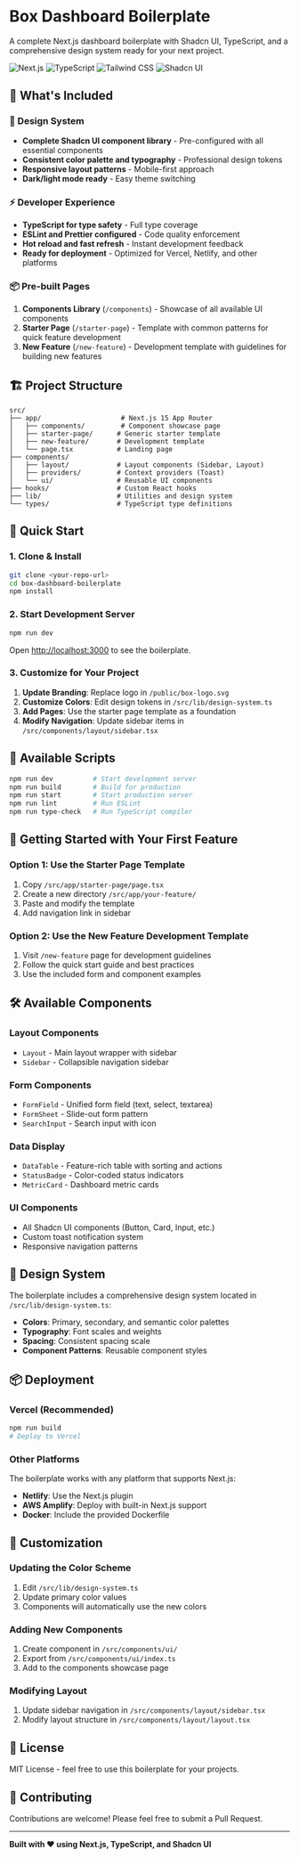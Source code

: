 # Box Dashboard Boilerplate

A complete Next.js dashboard boilerplate with Shadcn UI, TypeScript, and a comprehensive design system ready for your next project.

![Next.js](https://img.shields.io/badge/Next.js-15-black?logo=next.js)
![TypeScript](https://img.shields.io/badge/TypeScript-5-blue?logo=typescript)
![Tailwind CSS](https://img.shields.io/badge/Tailwind_CSS-3-38B2AC?logo=tailwind-css)
![Shadcn UI](https://img.shields.io/badge/Shadcn_UI-Latest-orange)

## 🚀 What's Included

### 🎨 Design System
- **Complete Shadcn UI component library** - Pre-configured with all essential components
- **Consistent color palette and typography** - Professional design tokens
- **Responsive layout patterns** - Mobile-first approach
- **Dark/light mode ready** - Easy theme switching

### ⚡ Developer Experience
- **TypeScript for type safety** - Full type coverage
- **ESLint and Prettier configured** - Code quality enforcement
- **Hot reload and fast refresh** - Instant development feedback
- **Ready for deployment** - Optimized for Vercel, Netlify, and other platforms

### 📦 Pre-built Pages

1. **Components Library** (`/components`) - Showcase of all available UI components
2. **Starter Page** (`/starter-page`) - Template with common patterns for quick feature development
3. **New Feature** (`/new-feature`) - Development template with guidelines for building new features

## 🏗️ Project Structure

```
src/
├── app/                    # Next.js 15 App Router
│   ├── components/         # Component showcase page
│   ├── starter-page/      # Generic starter template
│   ├── new-feature/       # Development template
│   └── page.tsx           # Landing page
├── components/
│   ├── layout/            # Layout components (Sidebar, Layout)
│   ├── providers/         # Context providers (Toast)
│   └── ui/                # Reusable UI components
├── hooks/                 # Custom React hooks
├── lib/                   # Utilities and design system
└── types/                 # TypeScript type definitions
```

## 🚀 Quick Start

### 1. Clone & Install

```bash
git clone <your-repo-url>
cd box-dashboard-boilerplate
npm install
```

### 2. Start Development Server

```bash
npm run dev
```

Open [http://localhost:3000](http://localhost:3000) to see the boilerplate.

### 3. Customize for Your Project

1. **Update Branding**: Replace logo in `/public/box-logo.svg`
2. **Customize Colors**: Edit design tokens in `/src/lib/design-system.ts`
3. **Add Pages**: Use the starter page template as a foundation
4. **Modify Navigation**: Update sidebar items in `/src/components/layout/sidebar.tsx`

## 📝 Available Scripts

```bash
npm run dev          # Start development server
npm run build        # Build for production
npm run start        # Start production server
npm run lint         # Run ESLint
npm run type-check   # Run TypeScript compiler
```

## 🎯 Getting Started with Your First Feature

### Option 1: Use the Starter Page Template

1. Copy `/src/app/starter-page/page.tsx`
2. Create a new directory `/src/app/your-feature/`
3. Paste and modify the template
4. Add navigation link in sidebar

### Option 2: Use the New Feature Development Template

1. Visit `/new-feature` page for development guidelines
2. Follow the quick start guide and best practices
3. Use the included form and component examples

## 🛠️ Available Components

### Layout Components
- `Layout` - Main layout wrapper with sidebar
- `Sidebar` - Collapsible navigation sidebar

### Form Components  
- `FormField` - Unified form field (text, select, textarea)
- `FormSheet` - Slide-out form pattern
- `SearchInput` - Search input with icon

### Data Display
- `DataTable` - Feature-rich table with sorting and actions
- `StatusBadge` - Color-coded status indicators
- `MetricCard` - Dashboard metric cards

### UI Components
- All Shadcn UI components (Button, Card, Input, etc.)
- Custom toast notification system
- Responsive navigation patterns

## 🎨 Design System

The boilerplate includes a comprehensive design system located in `/src/lib/design-system.ts`:

- **Colors**: Primary, secondary, and semantic color palettes
- **Typography**: Font scales and weights
- **Spacing**: Consistent spacing scale
- **Component Patterns**: Reusable component styles

## 📦 Deployment

### Vercel (Recommended)

```bash
npm run build
# Deploy to Vercel
```

### Other Platforms

The boilerplate works with any platform that supports Next.js:

- **Netlify**: Use the Next.js plugin
- **AWS Amplify**: Deploy with built-in Next.js support  
- **Docker**: Include the provided Dockerfile

## 🔧 Customization

### Updating the Color Scheme

1. Edit `/src/lib/design-system.ts`
2. Update primary color values
3. Components will automatically use the new colors

### Adding New Components

1. Create component in `/src/components/ui/`
2. Export from `/src/components/ui/index.ts`
3. Add to the components showcase page

### Modifying Layout

1. Update sidebar navigation in `/src/components/layout/sidebar.tsx`
2. Modify layout structure in `/src/components/layout/layout.tsx`

## 📄 License

MIT License - feel free to use this boilerplate for your projects.

## 🤝 Contributing

Contributions are welcome! Please feel free to submit a Pull Request.

---

**Built with ❤️ using Next.js, TypeScript, and Shadcn UI**